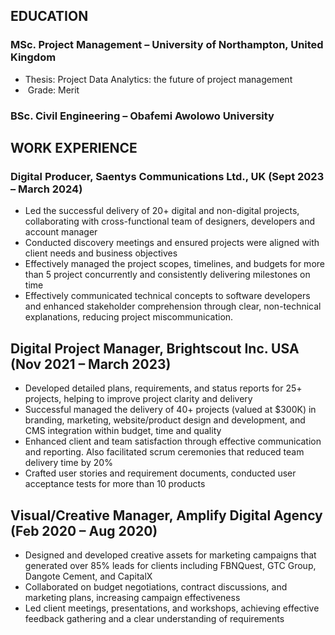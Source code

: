 ## EDUCATION
### MSc. Project Management – University of Northampton, United Kingdom 
- Thesis: Project Data Analytics: the future of project management
-  Grade: Merit 
### BSc. Civil Engineering – Obafemi Awolowo University

## WORK EXPERIENCE
### Digital Producer, Saentys Communications Ltd., UK (Sept 2023 – March 2024)
- Led the successful delivery of 20+ digital and non-digital projects, collaborating with cross-functional team of designers, developers and account manager
- Conducted discovery meetings and ensured projects were aligned with client needs and business objectives
- Effectively managed the project scopes, timelines, and budgets for more than 5 project concurrently and consistently delivering milestones on time
- Effectively communicated technical concepts to software developers and enhanced stakeholder comprehension through clear, non-technical explanations, reducing project miscommunication.

## Digital Project Manager, Brightscout Inc. USA (Nov 2021 – March 2023)
- Developed detailed plans, requirements, and status reports for 25+ projects, helping to improve project clarity and delivery 
- Successful managed the delivery of 40+ projects (valued at $300K) in branding, marketing, website/product design and development, and CMS integration within budget, time and quality
- Enhanced client and team satisfaction through effective communication and reporting. Also facilitated scrum ceremonies that reduced team delivery time by 20%
- Crafted user stories and requirement documents, conducted user acceptance tests for more than 10 products

## Visual/Creative Manager, Amplify Digital Agency (Feb 2020 – Aug 2020)
- Designed and developed creative assets for marketing campaigns that generated over 85% leads for clients including FBNQuest, GTC Group, Dangote Cement, and CapitalX
- Collaborated on budget negotiations, contract discussions, and marketing plans, increasing campaign effectiveness
- Led client meetings, presentations, and workshops, achieving effective feedback gathering and a clear understanding of requirements
